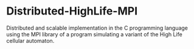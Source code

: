 # Distributed-HighLife-MPI
Distributed and scalable implementation in the C programming language using the MPI library of a program simulating a variant of the High Life cellular automaton.

